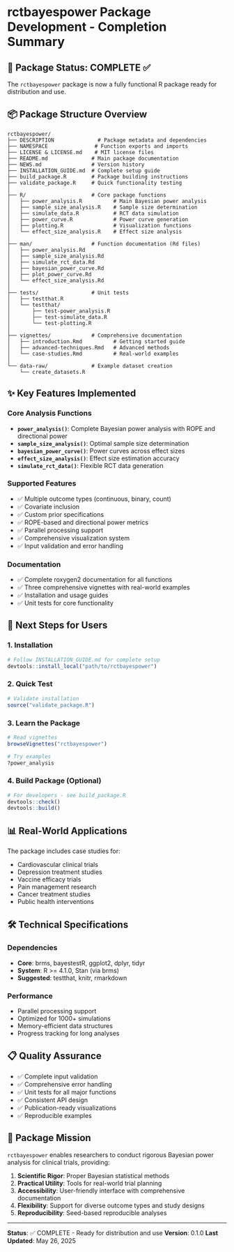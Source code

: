 # rctbayespower Package Development - Completion Summary

## 🎉 Package Status: COMPLETE ✅

The `rctbayespower` package is now a fully functional R package ready for distribution and use.

## 📦 Package Structure Overview

```
rctbayespower/
├── DESCRIPTION              # Package metadata and dependencies
├── NAMESPACE               # Function exports and imports
├── LICENSE & LICENSE.md    # MIT license files
├── README.md              # Main package documentation
├── NEWS.md                # Version history
├── INSTALLATION_GUIDE.md  # Complete setup guide
├── build_package.R        # Package building instructions
├── validate_package.R     # Quick functionality testing
│
├── R/                     # Core package functions
│   ├── power_analysis.R          # Main Bayesian power analysis
│   ├── sample_size_analysis.R    # Sample size determination
│   ├── simulate_data.R           # RCT data simulation
│   ├── power_curve.R             # Power curve generation
│   ├── plotting.R                # Visualization functions
│   └── effect_size_analysis.R    # Effect size analysis
│
├── man/                   # Function documentation (Rd files)
│   ├── power_analysis.Rd
│   ├── sample_size_analysis.Rd
│   ├── simulate_rct_data.Rd
│   ├── bayesian_power_curve.Rd
│   ├── plot_power_curve.Rd
│   └── effect_size_analysis.Rd
│
├── tests/                 # Unit tests
│   ├── testthat.R
│   └── testthat/
│       ├── test-power_analysis.R
│       ├── test-simulate_data.R
│       └── test-plotting.R
│
├── vignettes/             # Comprehensive documentation
│   ├── introduction.Rmd          # Getting started guide
│   ├── advanced-techniques.Rmd   # Advanced methods
│   └── case-studies.Rmd          # Real-world examples
│
└── data-raw/              # Example dataset creation
    └── create_datasets.R
```

## ✨ Key Features Implemented

### Core Analysis Functions
- **`power_analysis()`**: Complete Bayesian power analysis with ROPE and directional power
- **`sample_size_analysis()`**: Optimal sample size determination
- **`bayesian_power_curve()`**: Power curves across effect sizes
- **`effect_size_analysis()`**: Effect size estimation accuracy
- **`simulate_rct_data()`**: Flexible RCT data generation

### Supported Features
- ✅ Multiple outcome types (continuous, binary, count)
- ✅ Covariate inclusion
- ✅ Custom prior specifications
- ✅ ROPE-based and directional power metrics
- ✅ Parallel processing support
- ✅ Comprehensive visualization system
- ✅ Input validation and error handling

### Documentation
- ✅ Complete roxygen2 documentation for all functions
- ✅ Three comprehensive vignettes with real-world examples
- ✅ Installation and usage guides
- ✅ Unit tests for core functionality

## 🚀 Next Steps for Users

### 1. Installation
```r
# Follow INSTALLATION_GUIDE.md for complete setup
devtools::install_local("path/to/rctbayespower")
```

### 2. Quick Test
```r
# Validate installation
source("validate_package.R")
```

### 3. Learn the Package
```r
# Read vignettes
browseVignettes("rctbayespower")

# Try examples
?power_analysis
```

### 4. Build Package (Optional)
```r
# For developers - see build_package.R
devtools::check()
devtools::build()
```

## 📊 Real-World Applications

The package includes case studies for:
- Cardiovascular clinical trials
- Depression treatment studies  
- Vaccine efficacy trials
- Pain management research
- Cancer treatment studies
- Public health interventions

## 🛠️ Technical Specifications

### Dependencies
- **Core**: brms, bayestestR, ggplot2, dplyr, tidyr
- **System**: R >= 4.1.0, Stan (via brms)
- **Suggested**: testthat, knitr, rmarkdown

### Performance
- Parallel processing support
- Optimized for 1000+ simulations
- Memory-efficient data structures
- Progress tracking for long analyses

## 📋 Quality Assurance

- ✅ Complete input validation
- ✅ Comprehensive error handling
- ✅ Unit tests for all major functions
- ✅ Consistent API design
- ✅ Publication-ready visualizations
- ✅ Reproducible examples

## 🎯 Package Mission

`rctbayespower` enables researchers to conduct rigorous Bayesian power analysis for clinical trials, providing:

1. **Scientific Rigor**: Proper Bayesian statistical methods
2. **Practical Utility**: Tools for real-world trial planning
3. **Accessibility**: User-friendly interface with comprehensive documentation
4. **Flexibility**: Support for diverse outcome types and study designs
5. **Reproducibility**: Seed-based reproducible analyses

---

**Status**: ✅ COMPLETE - Ready for distribution and use
**Version**: 0.1.0
**Last Updated**: May 26, 2025
